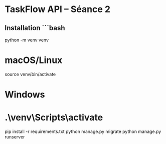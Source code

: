 # TaskFlow API – Séance 2
## Installation ```bash 
python -m venv venv 
# macOS/Linux 
source venv/bin/activate 
# Windows 
# .\venv\Scripts\activate 
pip install -r requirements.txt 
python manage.py migrate 
python manage.py runserver